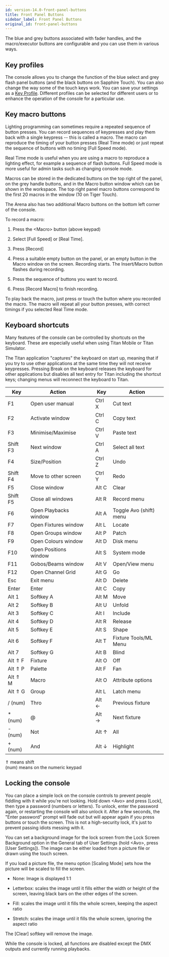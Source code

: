 ```yaml
---
id: version-14.0-front-panel-buttons
title: Front Panel Buttons
sidebar_label: Front Panel Buttons
original_id: front-panel-buttons
---
```


The blue and grey buttons associated with fader handles, and the
macro/executor buttons are configurable and you can use them in various
ways.

Key profiles
------------

The console allows you to change the function of the blue select and
grey flash panel buttons (and the black buttons on Sapphire Touch). You
can also change the way some of the touch keys work. You can save your
settings as a [Key Profile](../system-settings/key-profiles.md). Different profiles can be selected for
different users or to enhance the operation of the console for a
particular use.

Key macro buttons
-----------------

Lighting programming can sometimes require a repeated sequence of button
presses. You can record sequences of keypresses and play them back with
a single keypress -- this is called a macro. The macro can reproduce the
timing of your button presses (Real Time mode) or just repeat the
sequence of buttons with no timing (Full Speed mode).

Real Time mode is useful when you are using a macro to reproduce a
lighting effect, for example a sequence of flash buttons. Full Speed
mode is more useful for admin tasks such as changing console mode.

Macros can be stored in the dedicated buttons on the top right of the
panel, on the grey handle buttons, and in the Macro button window which
can be shown in the workspace. The top right panel macro buttons
correspond to the first 20 macros in the window (10 on Tiger Touch).

The Arena also has two additional Macro buttons on the bottom left
corner of the console.

To record a macro:

1. Press the \<Macro\> button (above keypad)

2. Select \[Full Speed\] or \[Real Time\].

3. Press \[Record\]

4. Press a suitable empty button on the panel, or an empty button in
the Macro window on the screen. Recording starts. The Insert/Macro
button flashes during recording.

5. Press the sequence of buttons you want to record.

6. Press \[Record Macro\] to finish recording.

To play back the macro, just press or touch the button where you
recorded the macro. The macro will repeat all your button presses, with
correct timings if you selected Real Time mode.

Keyboard shortcuts
------------------

Many features of the console can be controlled by shortcuts on the
keyboard. These are especially useful when using Titan Mobile or Titan
Simulator.

The Titan application "captures" the keyboard on start up, meaning that
if you try to use other applications at the same time they will not
receive keypresses. Pressing Break on the keyboard releases the keyboard
for other applications but disables all text entry for Titan including
the shortcut keys; changing menus will reconnect the keyboard to Titan.

Key | Action | | Key | Action
---|---|---|----|-----
  F1 | Open user manual | |          Ctrl X |   Cut text
  F2 | Activate window  | |          Ctrl C |   Copy text
  F3 | Minimise/Maximise  | |         Ctrl V |   Paste text
  Shift F3 | Next window  | |              Ctrl A |   Select all text
  F4       |  Size/Position         | |    Ctrl Z |   Undo
  Shift F4 |  Move to other screen  | |     Ctrl Y |   Redo
  F5       |  Close window          | |     Alt C  |   Clear
  Shift F5 |  Close all windows     | |     Alt R  |   Record menu
  F6       |  Open Playbacks window | |     Alt A  |   Toggle Avo (shift) menu
  F7       |  Open Fixtures window  | |     Alt L  |   Locate
  F8       |  Open Groups window    | |     Alt P  |   Patch
  F9       |  Open Colours window   | |     Alt D |  Disk menu
  F10      |  Open Positions window | |     Alt S |  System mode
  F11      |  Gobos/Beams window    | |     Alt V   |  Open/View menu
  F12      |  Open Channel Grid     | |     Alt G   |  Go
  Esc      |  Exit menu             | |     Alt D   |  Delete
  Enter    |  Enter                 | |     Alt C |  Copy
  Alt 1    |  Softkey A             | |     Alt M |    Move
  Alt 2    |  Softkey B             | |     Alt U  |   Unfold
  Alt 3    |  Softkey C             | |     Alt I  |   Include
  Alt 4    |  Softkey D             | |     Alt R |  Release
  Alt 5    |  Softkey E             | |     Alt S  |   Shape
  Alt 6    |  Softkey F             | |     Alt T  |   Fixture Tools/ML Menu
  Alt 7    |  Softkey G             | |    Alt B  |   Blind
  Alt ⇑ F  |  Fixture               | |    Alt O  |   Off
  Alt ⇑ P  |  Palette               | |     Alt F  |   Fan
  Alt ⇑ M  |  Macro                 | |     Alt O |  Attribute options
  Alt ⇑ G  |  Group                 | |     Alt L |  Latch menu
  / (num)  |  Thro                  | |     Alt ←  |   Previous fixture
  \* (num) |  @                     | |     Alt →  |   Next fixture
  \- (num) |  Not                   | |     Alt ↑  |   All
  \+ (num) |  And                   | |     Alt ↓  |   Highlight

⇑ means shift\
(num) means on the numeric keypad

Locking the console
-------------------

You can place a simple lock on the console controls to prevent people
fiddling with it while you're not looking. Hold down \<Avo\> and press
\[Lock\], then type a password (numbers or letters). To unlock, enter
the password again, or restarting the console will also unlock it. After
a few seconds, the "Enter password" prompt will fade out but will appear
again if you press buttons or touch the screen. This is not a
high-security lock, it's just to prevent passing idiots messing with it.

You can set a background image for the lock screen from the Lock Screen
Background option in the General tab of User Settings (hold \<Avo\>,
press \[User Settings\]). The image can be either loaded from a picture
file or drawn using the touch screen.

If you load a picture file, the menu option \[Scaling Mode\] sets how
the picture will be scaled to fill the screen.

-   None: Image is displayed 1:1

-   Letterbox: scales the image until it fills either the width or
    height of the screen, leaving black bars on the other edges of the
    screen.

-   Fill: scales the image until it fills the whole screen, keeping the
    aspect ratio

-   Stretch: scales the image until it fills the whole screen, ignoring
    the aspect ratio

The \[Clear\] softkey will remove the image.

While the console is locked, all functions are disabled except the DMX
outputs and currently running playbacks.
